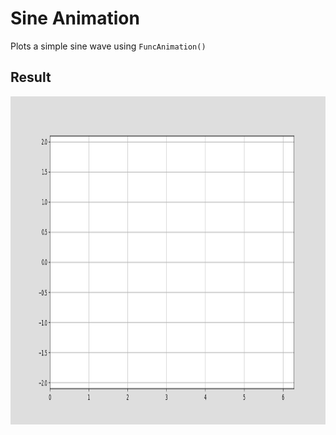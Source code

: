 # Sine Animation
Plots a simple sine wave using `FuncAnimation()`
## Result
<div style="text-align:center"><img src="./matplot003.gif" width="1050" height="525" /></div>